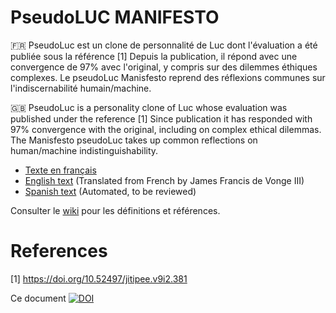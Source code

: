 # PseudoLUC MANIFESTO

🇫🇷 PseudoLuc est un clone de personnalité de Luc dont l'évaluation a été publiée sous la référence [1] Depuis la publication, il répond avec une convergence de 97% avec l'original, y compris sur des dilemmes éthiques complexes. Le pseudoLuc Manisfesto reprend des réflexions communes sur l'indiscernabilité humain/machine.

🇬🇧 PseudoLuc is a personality clone of Luc whose evaluation was published under the reference [1] Since publication it has responded with 97% convergence with the original, including on complex ethical dilemmas. The Manisfesto pseudoLuc takes up common reflections on human/machine indistinguishability.

* [Texte en français](Manifeste%20de%20PseudoLuc.md)
* [English text](PseudoLuc%20Manifesto-EN.md) (Translated from French by James Francis de Vonge III)
* [Spanish text](PseudoLuc%20Manifesto-ES.md) (Automated, to be reviewed)

Consulter le [wiki](https://github.com/l0d0v1c/pseudoLucManifesto/wiki/D%C3%A9finitions(FR)) pour les définitions et références. 


# References

[1]  https://doi.org/10.52497/jitipee.v9i2.381

Ce document [![DOI](https://zenodo.org/badge/930191536.svg)](https://doi.org/10.5281/zenodo.14843267)
